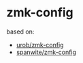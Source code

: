 # zmk-config

based on:

* [urob/zmk-config](https://github.com/urob/zmk-config)
* [spanwite/zmk-config](https://github.com/spanwite/zmk-config)

